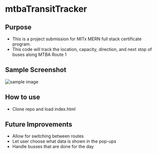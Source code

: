 # mtbaTransitTracker

## Purpose
- This is a project submission for MITx MERN full stack certificate program.
- This code will track the location, capacity, direction, and next stop of buses along MTBA Route 1

## Sample Screenshot
![sample image](https://github.com/EvanGeer/mtbaTransitTracker/blob/master/screenshots/CleanShot%202022-11-13%20at%2021.46.34@2x.png?raw=true)

## How to use
- Clone repo and load index.html

## Future Improvements
- Allow for switching between routes
- Let user choose what data is shown in the pop-ups
- Handle busses that are done for the day

